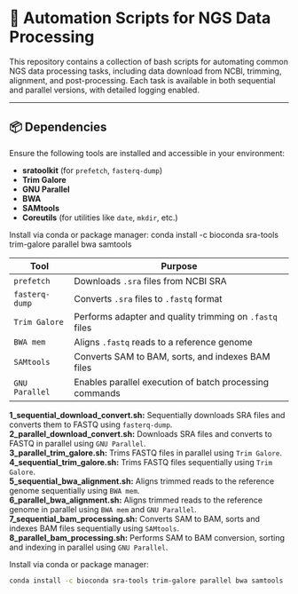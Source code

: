 # 🔧 Automation Scripts for NGS Data Processing

This repository contains a collection of bash scripts for automating common NGS data processing tasks, including data download from NCBI, trimming, alignment, and post-processing. Each task is available in both sequential and parallel versions, with detailed logging enabled.

---

## 📦 Dependencies

Ensure the following tools are installed and accessible in your environment:

- **sratoolkit** (for `prefetch`, `fasterq-dump`)
- **Trim Galore**
- **GNU Parallel**
- **BWA**
- **SAMtools**
- **Coreutils** (for utilities like `date`, `mkdir`, etc.)

Install via conda or package manager:
conda install -c bioconda sra-tools trim-galore parallel bwa samtools


| Tool           | Purpose                                                 |
| -------------- | ------------------------------------------------------- |
| `prefetch`     | Downloads `.sra` files from NCBI SRA                    |
| `fasterq-dump` | Converts `.sra` files to `.fastq` format                |
| `Trim Galore`  | Performs adapter and quality trimming on `.fastq` files |
| `BWA mem`      | Aligns `.fastq` reads to a reference genome             |
| `SAMtools`     | Converts SAM to BAM, sorts, and indexes BAM files       |
| `GNU Parallel` | Enables parallel execution of batch processing commands |



**1_sequential_download_convert.sh:**
Sequentially downloads SRA files and converts them to FASTQ using `fasterq-dump`.            
**2_parallel_download_convert.sh:**
Downloads SRA files and converts to FASTQ in parallel using `GNU Parallel`.                  
**3_parallel_trim_galore.sh:**
Trims FASTQ files in parallel using `Trim Galore`.                                           
**4_sequential_trim_galore.sh:**
Trims FASTQ files sequentially using `Trim Galore`.                                          
**5_sequential_bwa_alignment.sh:**
Aligns trimmed reads to the reference genome sequentially using `BWA mem`.                  
**6_parallel_bwa_alignment.sh:**
Aligns trimmed reads to the reference genome in parallel using `BWA mem` and `GNU Parallel`. 
**7_sequential_bam_processing.sh:**
Converts SAM to BAM, sorts and indexes BAM files sequentially using `SAMtools`.              
**8_parallel_bam_processing.sh:**
Performs SAM to BAM conversion, sorting and indexing in parallel using `GNU Parallel`.       

Install via conda or package manager:
```bash
conda install -c bioconda sra-tools trim-galore parallel bwa samtools
